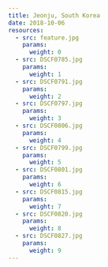 ```yaml
---
title: Jeonju, South Korea
date: 2018-10-06
resources:
  - src: feature.jpg
    params:
      weight: 0
  - src: DSCF0785.jpg
    params:
      weight: 1
  - src: DSCF0791.jpg
    params:
      weight: 2
  - src: DSCF0797.jpg
    params:
      weight: 3
  - src: DSCF0806.jpg
    params:
      weight: 4
  - src: DSCF0799.jpg
    params:
      weight: 5
  - src: DSCF0801.jpg
    params:
      weight: 6
  - src: DSCF0815.jpg
    params:
      weight: 7
  - src: DSCF0820.jpg
    params:
      weight: 8
  - src: DSCF0827.jpg
    params:
      weight: 9
---
```

